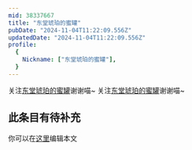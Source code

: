 ```yaml
---
mid: 38337667
title: "东堂琥珀的蜜罐"
pubDate: "2024-11-04T11:22:09.556Z"
updatedDate: "2024-11-04T11:22:09.556Z"
profile:
  {
    Nickname: ["东堂琥珀的蜜罐"],
  }
---
```


关注[东堂琥珀的蜜罐](https://space.bilibili.com/38337667)谢谢喵~ 关注[东堂琥珀的蜜罐](https://space.bilibili.com/38337667)谢谢喵~

## 此条目有待补充
你可以在[这里](https://github.com/Yuhanawa/VTuber.ICU/edit/master/src/content/v/东堂琥珀的蜜罐/index.md)编辑本文
